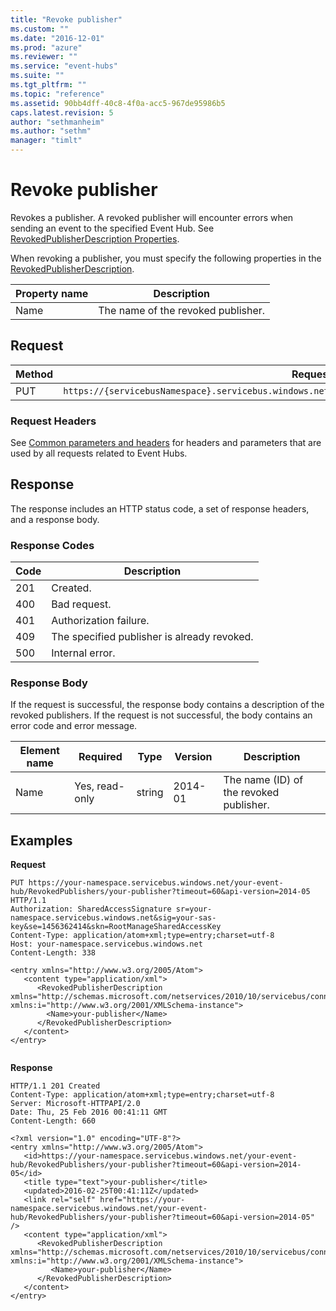 ```yaml
---
title: "Revoke publisher"
ms.custom: ""
ms.date: "2016-12-01"
ms.prod: "azure"
ms.reviewer: ""
ms.service: "event-hubs"
ms.suite: ""
ms.tgt_pltfrm: ""
ms.topic: "reference"
ms.assetid: 90bb4dff-40c8-4f0a-acc5-967de95986b5
caps.latest.revision: 5
author: "sethmanheim"
ms.author: "sethm"
manager: "timlt"
---
```

# Revoke publisher
Revokes a publisher. A revoked publisher will encounter errors when sending an event to the specified Event Hub. See [RevokedPublisherDescription Properties](/dotnet/api/microsoft.servicebus.messaging.revokedpublisherdescription).  
  
 When revoking a publisher, you must specify the following properties in the [RevokedPublisherDescription](/dotnet/api/microsoft.servicebus.messaging.revokedpublisherdescription).  
  
|Property name|Description|  
|-------------------|-----------------|  
|Name|The name of the revoked publisher.|  
  
## Request  
  
|Method|Request URI|  
|------------|-----------------|  
|PUT|`https://{servicebusNamespace}.servicebus.windows.net/{eventHubPath}/revokedpublishers/{publisherName}`|  
  
### Request Headers  
 See [Common parameters and headers](publisher-policy-operations.md#bk_common) for headers and parameters that are used by all requests related to Event Hubs.  
  
## Response  
 The response includes an HTTP status code, a set of response headers, and a response body.  
  
### Response Codes  
  
|Code|Description|  
|----------|-----------------|  
|201|Created.|  
|400|Bad request.|  
|401|Authorization failure.|  
|409|The specified publisher is already revoked.|  
|500|Internal error.|  
  
### Response Body  
 If the request is successful, the response body contains a description of the revoked publishers. If the request is not successful, the body contains an error code and error message.  
  
|Element name|Required|Type|Version|Description|  
|------------------|--------------|----------|-------------|-----------------|  
|Name|Yes, read-only|string|2014-01|The name (ID) of the revoked publisher.|  
  
## Examples  
 **Request**  
  
```  
PUT https://your-namespace.servicebus.windows.net/your-event-hub/RevokedPublishers/your-publisher?timeout=60&api-version=2014-05 HTTP/1.1  
Authorization: SharedAccessSignature sr=your-namespace.servicebus.windows.net&sig=your-sas-key&se=1456362414&skn=RootManageSharedAccessKey  
Content-Type: application/atom+xml;type=entry;charset=utf-8  
Host: your-namespace.servicebus.windows.net  
Content-Length: 338  
  
<entry xmlns="http://www.w3.org/2005/Atom">  
   <content type="application/xml">  
      <RevokedPublisherDescription xmlns="http://schemas.microsoft.com/netservices/2010/10/servicebus/connect" xmlns:i="http://www.w3.org/2001/XMLSchema-instance">  
        <Name>your-publisher</Name>  
      </RevokedPublisherDescription>  
   </content>  
</entry>  
  
```  
  
 **Response**  
  
```  
HTTP/1.1 201 Created  
Content-Type: application/atom+xml;type=entry;charset=utf-8  
Server: Microsoft-HTTPAPI/2.0  
Date: Thu, 25 Feb 2016 00:41:11 GMT  
Content-Length: 660  
  
<?xml version="1.0" encoding="UTF-8"?>  
<entry xmlns="http://www.w3.org/2005/Atom">  
   <id>https://your-namespace.servicebus.windows.net/your-event-hub/RevokedPublishers/your-publisher?timeout=60&api-version=2014-05</id>  
   <title type="text">your-publisher</title>  
   <updated>2016-02-25T00:41:11Z</updated>  
   <link rel="self" href="https://your-namespace.servicebus.windows.net/your-event-hub/RevokedPublishers/your-publisher?timeout=60&api-version=2014-05" />  
   <content type="application/xml">  
      <RevokedPublisherDescription xmlns="http://schemas.microsoft.com/netservices/2010/10/servicebus/connect" xmlns:i="http://www.w3.org/2001/XMLSchema-instance">  
         <Name>your-publisher</Name>  
      </RevokedPublisherDescription>  
   </content>  
</entry>  
  
```
